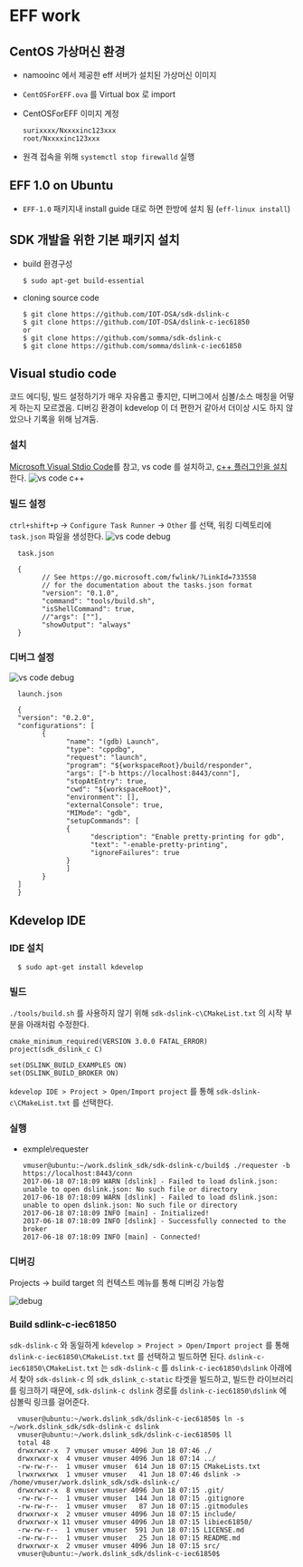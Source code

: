 # EFF work

## CentOS 가상머신 환경
+ namooinc 에서 제공한 eff 서버가 설치된 가상머신 이미지
+ `CentOSForEFF.ova` 를 Virtual box 로 import 
+ CentOSForEFF 이미지 계정
    
      surixxxx/Nxxxxinc123xxx
      root/Nxxxxinc123xxx
   
+ 원격 접속을 위해 `systemctl stop firewalld` 실행


## EFF 1.0 on Ubuntu

  + `EFF-1.0` 패키지내 install guide 대로 하면 한방에 설치 됨 (`eff-linux install`)

## SDK 개발을 위한 기본 패키지 설치
  
  + build 환경구성 
      
        $ sudo apt-get build-essential
        
  + cloning source code

        $ git clone https://github.com/IOT-DSA/sdk-dslink-c
        $ git clone https://github.com/IOT-DSA/dslink-c-iec61850
        or
        $ git clone https://github.com/somma/sdk-dslink-c
        $ git clone https://github.com/somma/dslink-c-iec61850
  

## Visual studio code

코드 에디팅, 빌드 설정하기가 매우 자유롭고 좋지만, 디버그에서 심볼/소스 매칭을 어떻게 하는지 모르겠음. 디버깅 환경이 kdevelop 이 더 편한거 같아서 더이상 시도 하지 않았으나 기록을 위해 남겨둠.

### 설치

[Microsoft Visual Stdio Code](https://code.visualstudio.com/docs/setup/linux)를 참고, vs code 를 설치하고, [c++ 플러그인을 설치](https://code.visualstudio.com/docs/languages/cpp)한다.
![vs code c++](img/vs_code.png)


### 빌드 설정

`ctrl+shift+p` -> `Configure Task Runner` -> `Other` 를 선택, 워킹 디렉토리에 `task.json` 파일을 생성한다. 
![vs code debug](img/vs_code1.png)

      task.json

      {
            // See https://go.microsoft.com/fwlink/?LinkId=733558
            // for the documentation about the tasks.json format
            "version": "0.1.0",
            "command": "tools/build.sh",
            "isShellCommand": true,
            //"args": [""],
            "showOutput": "always"
      }

### 디버그 설정
![vs code debug](img/vs_code2.png)

      launch.json

      {
      "version": "0.2.0",
      "configurations": [
            {
                  "name": "(gdb) Launch",
                  "type": "cppdbg",
                  "request": "launch",
                  "program": "${workspaceRoot}/build/responder",            
                  "args": ["-b https://localhost:8443/conn"],
                  "stopAtEntry": true,            
                  "cwd": "${workspaceRoot}",
                  "environment": [],
                  "externalConsole": true,
                  "MIMode": "gdb",
                  "setupCommands": [
                  {
                        "description": "Enable pretty-printing for gdb",
                        "text": "-enable-pretty-printing",
                        "ignoreFailures": true
                  }
                  ]
            }
      ]
      }



## Kdevelop IDE

### IDE 설치 
      
      $ sudo apt-get install kdevelop

### 빌드       

`./tools/build.sh` 를 사용하지 않기 위해 `sdk-dslink-c\CMakeList.txt` 의 시작 부분을 아래처럼 수정한다.

    cmake_minimum_required(VERSION 3.0.0 FATAL_ERROR)
    project(sdk_dslink_c C)

    set(DSLINK_BUILD_EXAMPLES ON)
    set(DSLINK_BUILD_BROKER ON)

`kdevelop IDE > Project > Open/Import project` 를 통해 `sdk-dslink-c\CMakeList.txt` 를 선택한다. 

### 실행

+ exmple\requester

      vmuser@ubuntu:~/work.dslink_sdk/sdk-dslink-c/build$ ./requester -b https://localhost:8443/conn
      2017-06-18 07:18:09 WARN [dslink] - Failed to load dslink.json: unable to open dslink.json: No such file or directory
      2017-06-18 07:18:09 WARN [dslink] - Failed to load dslink.json: unable to open dslink.json: No such file or directory
      2017-06-18 07:18:09 INFO [main] - Initialized!
      2017-06-18 07:18:09 INFO [dslink] - Successfully connected to the broker
      2017-06-18 07:18:09 INFO [main] - Connected!

### 디버깅
Projects -> build target 의 컨텍스트 메뉴를 통해 디버깅 가능함

![debug](img/kdevelop.png)

### Build sdlink-c-iec61850 

`sdk-dslink-c` 와 동일하게 `kdevelop > Project > Open/Import project` 를 통해 `dslink-c-iec61850\CMakeList.txt` 를 선택하고 빌드하면 된다.
`dslink-c-iec61850\CMakeList.txt` 는 `sdk-dslink-c` 를 `dslink-c-iec61850\dslink` 아래에서 찾아 `sdk-dslink-c` 의 `sdk_dslink_c-static` 타겟을 빌드하고, 빌드한 라이브러리를 링크하기 때문에, `sdk-dslink-c dslink` 경로를 `dslink-c-iec61850\dslink` 에 심볼릭 링크를 걸어준다. 

      vmuser@ubuntu:~/work.dslink_sdk/dslink-c-iec61850$ ln -s  ~/work.dslink_sdk/sdk-dslink-c dslink
      vmuser@ubuntu:~/work.dslink_sdk/dslink-c-iec61850$ ll
      total 48
      drwxrwxr-x  7 vmuser vmuser 4096 Jun 18 07:46 ./
      drwxrwxr-x  4 vmuser vmuser 4096 Jun 18 07:14 ../
      -rw-rw-r--  1 vmuser vmuser  614 Jun 18 07:15 CMakeLists.txt
      lrwxrwxrwx  1 vmuser vmuser   41 Jun 18 07:46 dslink -> /home/vmuser/work.dslink_sdk/sdk-dslink-c/
      drwxrwxr-x  8 vmuser vmuser 4096 Jun 18 07:15 .git/
      -rw-rw-r--  1 vmuser vmuser  144 Jun 18 07:15 .gitignore
      -rw-rw-r--  1 vmuser vmuser   87 Jun 18 07:15 .gitmodules
      drwxrwxr-x  2 vmuser vmuser 4096 Jun 18 07:15 include/
      drwxrwxr-x 11 vmuser vmuser 4096 Jun 18 07:15 libiec61850/
      -rw-rw-r--  1 vmuser vmuser  591 Jun 18 07:15 LICENSE.md
      -rw-rw-r--  1 vmuser vmuser   25 Jun 18 07:15 README.md
      drwxrwxr-x  2 vmuser vmuser 4096 Jun 18 07:15 src/
      vmuser@ubuntu:~/work.dslink_sdk/dslink-c-iec61850$ 







